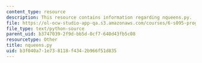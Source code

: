 ```yaml
---
content_type: resource
description: This resource contains information regarding nqueens.py.
file: https://ol-ocw-studio-app-qa.s3.amazonaws.com/courses/6-s095-programming-for-the-puzzled-january-iap-2018/b3f040a71e738118f4342b966f51d835_nqueens.py
file_type: text/python-source
parent_uid: b3747039-2f9d-bb5d-0cf7-640d43fb5c08
resourcetype: Other
title: nqueens.py
uid: b3f040a7-1e73-8118-f434-2b966f51d835
---
```

